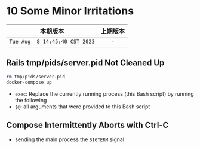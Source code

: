 # 10 Some Minor Irritations

|本期版本|上期版本
|:---:|:---:
`Tue Aug  8 14:45:40 CST 2023` | -


## Rails tmp/pids/server.pid Not Cleaned Up

```bash
rm tmp/pids/server.pid
docker-compose up
```


* `exec`: Replace the currently running process (this Bash script) by running the following
* `$@`: all arguments that were provided to this Bash script

## Compose Intermittently Aborts with Ctrl-C


* sending the main process the `SIGTERM` signal